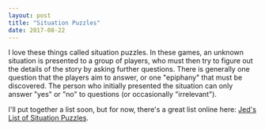 ```yaml
---
layout: post
title: "Situation Puzzles"
date: 2017-08-22
---
```


I love these things called situation puzzles. In these games, an unknown situation is presented to a group of players, who must then try to figure out the details of the story by asking further questions. There is generally one question that the players aim to answer, or one "epiphany" that must be discovered. The person who initially presented the situation can only answer "yes" or "no" to questions (or occasionally "irrelevant").

I'll put together a list soon, but for now, there's a great list online here: [Jed's List of Situation Puzzles](http://www.kith.org/logos/things/sitpuz/situations.html).
